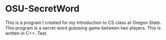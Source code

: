 OSU-SecretWord
==============

This is a program I created for my Introduction to CS class at Oregon State. This program is a secret word guessing game between two players. This is written in C++. Test.
